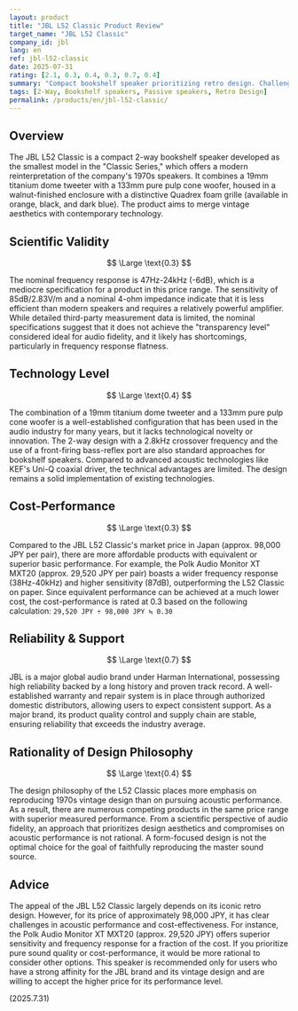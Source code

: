 ```yaml
---
layout: product
title: "JBL L52 Classic Product Review"
target_name: "JBL L52 Classic"
company_id: jbl
lang: en
ref: jbl-l52-classic
date: 2025-07-31
rating: [2.1, 0.3, 0.4, 0.3, 0.7, 0.4]
summary: "Compact bookshelf speaker prioritizing retro design. Challenges in measurement performance and price competitiveness, with alternatives offering equivalent performance at a significantly lower cost."
tags: [2-Way, Bookshelf speakers, Passive speakers, Retro Design]
permalink: /products/en/jbl-l52-classic/
---
```

## Overview

The JBL L52 Classic is a compact 2-way bookshelf speaker developed as the smallest model in the "Classic Series," which offers a modern reinterpretation of the company's 1970s speakers. It combines a 19mm titanium dome tweeter with a 133mm pure pulp cone woofer, housed in a walnut-finished enclosure with a distinctive Quadrex foam grille (available in orange, black, and dark blue). The product aims to merge vintage aesthetics with contemporary technology.

## Scientific Validity

$$ \Large \text{0.3} $$

The nominal frequency response is 47Hz-24kHz (-6dB), which is a mediocre specification for a product in this price range. The sensitivity of 85dB/2.83V/m and a nominal 4-ohm impedance indicate that it is less efficient than modern speakers and requires a relatively powerful amplifier. While detailed third-party measurement data is limited, the nominal specifications suggest that it does not achieve the "transparency level" considered ideal for audio fidelity, and it likely has shortcomings, particularly in frequency response flatness.

## Technology Level

$$ \Large \text{0.4} $$

The combination of a 19mm titanium dome tweeter and a 133mm pure pulp cone woofer is a well-established configuration that has been used in the audio industry for many years, but it lacks technological novelty or innovation. The 2-way design with a 2.8kHz crossover frequency and the use of a front-firing bass-reflex port are also standard approaches for bookshelf speakers. Compared to advanced acoustic technologies like KEF's Uni-Q coaxial driver, the technical advantages are limited. The design remains a solid implementation of existing technologies.

## Cost-Performance

$$ \Large \text{0.3} $$

Compared to the JBL L52 Classic's market price in Japan (approx. 98,000 JPY per pair), there are more affordable products with equivalent or superior basic performance. For example, the Polk Audio Monitor XT MXT20 (approx. 29,520 JPY per pair) boasts a wider frequency response (38Hz-40kHz) and higher sensitivity (87dB), outperforming the L52 Classic on paper. Since equivalent performance can be achieved at a much lower cost, the cost-performance is rated at 0.3 based on the following calculation:
`29,520 JPY ÷ 98,000 JPY ≒ 0.30`

## Reliability & Support

$$ \Large \text{0.7} $$

JBL is a major global audio brand under Harman International, possessing high reliability backed by a long history and proven track record. A well-established warranty and repair system is in place through authorized domestic distributors, allowing users to expect consistent support. As a major brand, its product quality control and supply chain are stable, ensuring reliability that exceeds the industry average.

## Rationality of Design Philosophy

$$ \Large \text{0.4} $$

The design philosophy of the L52 Classic places more emphasis on reproducing 1970s vintage design than on pursuing acoustic performance. As a result, there are numerous competing products in the same price range with superior measured performance. From a scientific perspective of audio fidelity, an approach that prioritizes design aesthetics and compromises on acoustic performance is not rational. A form-focused design is not the optimal choice for the goal of faithfully reproducing the master sound source.

## Advice

The appeal of the JBL L52 Classic largely depends on its iconic retro design. However, for its price of approximately 98,000 JPY, it has clear challenges in acoustic performance and cost-effectiveness. For instance, the Polk Audio Monitor XT MXT20 (approx. 29,520 JPY) offers superior sensitivity and frequency response for a fraction of the cost. If you prioritize pure sound quality or cost-performance, it would be more rational to consider other options. This speaker is recommended only for users who have a strong affinity for the JBL brand and its vintage design and are willing to accept the higher price for its performance level.

(2025.7.31)
